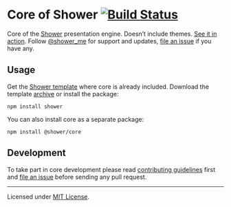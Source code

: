 # Core of Shower [![Build Status](https://travis-ci.org/shower/core.svg?branch=master)](https://travis-ci.org/shower/core)

Core of the [Shower](https://github.com/shower/shower) presentation engine. Doesn’t include themes. [See it in action](http://shwr.me/). Follow [@shower_me](https://twitter.com/shower_me) for support and updates, [file an issue](https://github.com/shower/shower/issues/new) if you have any.

## Usage

Get the [Shower template](https://github.com/shower/shower) where core is already included. Download the template [archive](http://shwr.me/shower.zip) or install the package:

    npm install shower

You can also install core as a separate package:

    npm install @shower/core

## Development

To take part in core development please read [contributing guidelines](CONTRIBUTING.md) first and [file an issue](https://github.com/shower/shower/issues/new) before sending any pull request.

---

Licensed under [MIT License](LICENSE.md).
